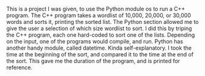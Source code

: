 This is a project I was given, to use the Python module os to run a C++ program. The C++ program takes a wordlist of 10,000, 20,000, or 30,000 words and sorts it, printing the sorted list. The Python section allowed me to give the user a selection of which size wordlist to sort. I did this by triping the C++ program, each one hard-coded to sort one of the lists. Depending on the input, one of the programs would compile, and run. Python has another handy module, called datetime. Kinda self-explanatory. I took the time at the beginning of the sort, and compared it to the time at the end of the sort. This gave me the duration of the program, and is printed for reference.
